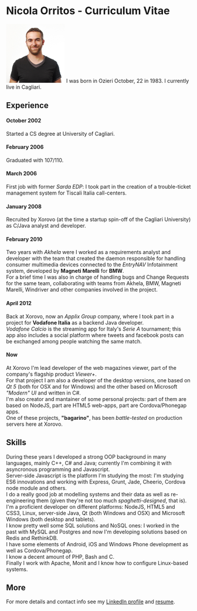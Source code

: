 # Nicola Orritos - Curriculum Vitae

<img src="images/mezzobusto.small.jpg" width="160" height="160">  
I was born in Ozieri October, 22 in 1983.  
I currently live in Cagliari.  

## Experience
#### October  2002
Started a CS degree at University of Cagliari.

#### February 2006
Graduated with 107/110.

#### March 2006
First job with former _Sarda EDP_: I took part in the creation of a trouble-ticket management system for Tiscali Italia call-centers.

#### January 2008
Recruited by Xorovo (at the time a startup spin-off of the Cagliari University) as C/Java analyst and developer.

#### February 2010
Two years with _Akhela_ were I worked as a requirements analyst and developer with the team that created the daemon responsible for handling consumer multimedia devices connected to the _EntryNAV_ Infotainment system, developed by __Magneti Marelli__ for __BMW__.  
For a brief time I was also in charge of handling bugs and Change Requests for the same team, collaborating with teams from Akhela, BMW, Magneti Marelli, Windriver and other companies involved in the project.

#### April 2012
Back at Xorovo, now an _Applix Group_ company, where I took part in a project for __Vodafone Italia__ as a backend Java developer.  
_Vodafone Calcio_ is the streaming app for Italy's _Serie A_ tournament; this app also includes a social platform where tweets and facebook posts can be exchanged among people watching the same match.

#### Now
At Xorovo I'm lead developer of the web magazines viewer, part of the company's flagship product _Viewer+_.  
For that project I am also a developer of the desktop versions, one based on _Qt 5_ (both for OSX and for Windows) and the other based on Microsoft _"Modern" UI_ and written in C#.  
I'm also creator and mantainer of some personal projects: part of them are based on NodeJS, part are HTML5 web-apps, part are Cordova/Phonegap apps.  
One of these projects, __"bagarino"__, has been _battle-tested_ on production servers here at Xorovo.

## Skills
During these years I developed a strong OOP background in many languages, mainly C++, C# and Java; currently I'm combining it with asyncronous programming and Javascript.  
Server-side Javascript is the platform I'm studying the most: I'm studying ES6 innovations and working with Express, Grunt, Jade, Cheerio, Cordova node module and others.  
I do a really good job at modelling systems and their data as well as re-engineering them (given they're not too much _spaghetti-designed_, that is).  
I'm a proficient developer on different platforms: NodeJS, HTML5 and CSS3, Linux, server-side Java, Qt (both Windows and OSX) and Microsoft Windows (both desktop and tablets).  
I know pretty well some SQL solutions and NoSQL ones: I worked in the past with MySQL and Postgres and now I'm developing solutions based on Redis and RethinkDB.  
I have some elements of Android, iOS and Windows Phone development as well as Cordova/Phonegap.  
I know a decent amount of PHP, Bash and C.  
Finally I work with Apache, Monit and I know how to configure Linux-based systems.

## More
For more details and contact info see my [LinkedIn profile](http://it.linkedin.com/in/nicolaorritos/) and [resume](http://resume.linkedinlabs.com/3bz3o49yc).
